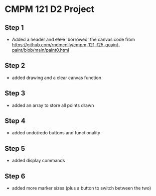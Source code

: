 # CMPM 121 D2 Project

## Step 1

- Added a header and ~~stole~~ 'borrowed' the canvas code from https://github.com/rndmcnlly/cmpm-121-f25-quaint-paint/blob/main/paint0.html

## Step 2

- added drawing and a clear canvas function

## Step 3

- added an array to store all points drawn

## Step 4

- added undo/redo buttons and functionality

## Step 5

- added display commands

## Step 6

- added more marker sizes (plus a button to switch between the two)
